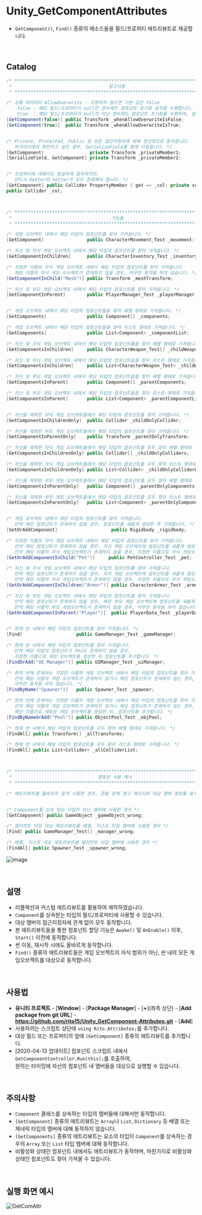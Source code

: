 # Unity_GetComponentAttributes
 - ```GetComponent()```, ```Find()``` 종류의 메소드들을 필드/프로퍼티 애트리뷰트로 제공합니다.
 
<br>

## Catalog
```C#
/* ******************************************************************************** *
 *                                    참고사항                                       *
 * ******************************************************************************** */

/* 공통 파라미터 AllowOverwrite : 지정하지 않으면 기본 값은 false
    false : 해당 필드/프로퍼티가 null인 경우에만 컴포넌트 초기화 동작을 수행합니다.
    true  : 해당 필드/프로퍼티가 null이 아닌 경우에도 컴포넌트 초기화를 수행하여, 덮어 씁니다. */
[GetComponent(false)] public Transform _whenAllowOverwriteIsFalse;
[GetComponent(true)]  public Transform _whenAllowOverwriteIsTrue;


/* Private, Protected, Public 등 모든 접근지정자에 대해 정상적으로 동작합니다.
   하이라키에서 확인하고 싶은 경우, SerializeField를 함께 사용합니다. */
[GetComponent]                 private Transform _privateMember1;
[SerializeField, GetComponent] private Transform _privateMember2;


/* 프로퍼티에 대해서도 동일하게 동작하지만,
   반드시 Getter와 Setter가 모두 존재해야 합니다. */
[GetComponent] public Collider PropertyMember { get => _col; private set => _col = value; }
public Collider _col;



/* ******************************************************************************** *
 *                                     기능들                                        *
 * ******************************************************************************** */

/* 게임 오브젝트 내에서 해당 타입의 컴포넌트를 찾아 가져옵니다. */
[GetComponent]                public CharacterMovement_Test _movement;

/* 자신 및 자식 게임 오브젝트 내에서 해당 타입의 컴포넌트를 찾아 가져옵니다. */
[GetComponentInChildren]      public CharacterInventory_Test _inventory;

/* 지정한 이름의 자식 게임 오브젝트 내에서 해당 타입의 컴포넌트를 찾아 가져옵니다.
   해당 이름의 자식 게임 오브젝트가 존재하지 않을 경우, 아무런 동작을 하지 않습니다. */
[GetComponentInChild("Mesh")] public Transform _meshTransform;

/* 자신 및 부모 게임 오브젝트 내에서 해당 타입의 컴포넌트를 찾아 가져옵니다. */
[GetComponentInParent]        public PlayerManager_Test _playerManager;


/* 게임 오브젝트 내에서 해당 타입의 컴포넌트들을 찾아 배열 형태로 가져옵니다. */
[GetComponents]               public Component[] _components;

/* 게임 오브젝트 내에서 해당 타입의 컴포넌트들을 찾아 리스트 형태로 가져옵니다. */
[GetComponents]               public List<Component> _componentList;

/* 자신 및 자식 게임 오브젝트 내에서 해당 타입의 컴포넌트들을 찾아 배열 형태로 가져옵니다. */
[GetComponentsInChildren]     public CharacterWeapon_Test[] _childWeapons;

/* 자신 및 자식 게임 오브젝트 내에서 해당 타입의 컴포넌트들을 찾아 리스트 형태로 가져옵니다. */
[GetComponentsInChildren]     public List<CharacterWeapon_Test> _childWeaponList;

/* 자신 및 부모 게임 오브젝트 내에서 해당 타입의 컴포넌트들을 찾아 배열 형태로 가져옵니다. */
[GetComponentsInParent]       public Component[] _parentComponents;

/* 자신 및 부모 게임 오브젝트 내에서 해당 타입의 컴포넌트들을 찾아 리스트 형태로 가져옵니다. */
[GetComponentsInParent]       public List<Component> _parentComponentList;


/* 자신을 제외한 자식 게임 오브젝트들에서 해당 타입의 컴포넌트를 찾아 가져옵니다. */
[GetComponentInChildrenOnly]  public Collider _childOnlyCollider;

/* 자신을 제외한 부모 게임 오브젝트들에서 해당 타입의 컴포넌트를 찾아 가져옵니다. */
[GetComponentInParentOnly]    public Transform _parentOnlyTransform;

/* 자신을 제외한 자식 게임 오브젝트들에서 해당 타입의 컴포넌트를 모두 찾아 배열 형태로 가져옵니다. */
[GetComponentsInChildrenOnly] public Collider[] _childOnlyColliders;

/* 자신을 제외한 자식 게임 오브젝트들에서 해당 타입의 컴포넌트를 모두 찾아 리스트 형태로 가져옵니다. */
[GetComponentsInChildrenOnly] public List<Collider> _childOnlyColliderList;

/* 자신을 제외한 부모 게임 오브젝트들에서 해당 타입의 컴포넌트를 모두 찾아 배열 형태로 가져옵니다. */
[GetComponentsInParentOnly]   public Component[] _parentOnlyComponents;

/* 자신을 제외한 부모 게임 오브젝트들에서 해당 타입의 컴포넌트를 모두 찾아 리스트 형태로 가져옵니다. */
[GetComponentsInParentOnly]   public List<Component> _parentOnlyComponentList;


/* 게임 오브젝트 내에서 해당 타입의 컴포넌트를 찾아 가져옵니다.
   만약 해당 컴포넌트가 존재하지 않을 경우, 컴포넌트를 새롭게 생성한 후 가져옵니다. */
[GetOrAddComponent]                    public Rigidbody _rigidbody;

/* 지정한 이름의 자식 게임 오브젝트 내에서 해당 타입의 컴포넌트를 찾아 가져옵니다.
   만약 해당 컴포넌트가 존재하지 않을 경우, 자식 게임 오브젝트에 컴포넌트를 새롭게 생성한 후 가져옵니다.
   만약 해당 이름의 자식 게임오브젝트가 존재하지 않을 경우, 지정한 이름으로 자식 게임오브젝트를 생성합니다. */
[GetOrAddComponentInChild("Pet")]     public PetController_Test _pet;

/* 자신 및 자식 게임 오브젝트 내에서 해당 타입의 컴포넌트를 찾아 가져옵니다.
   만약 해당 컴포넌트가 존재하지 않을 경우, 자식 게임 오브젝트에 컴포넌트를 새롭게 생성한 후 가져옵니다.
   만약 해당 이름의 자식 게임오브젝트가 존재하지 않을 경우, 지정한 이름으로 자식 게임오브젝트를 생성합니다. */
[GetOrAddComponentInChildren("Armor")] public CharacterArmor_Test _armor;

/* 자신 및 부모 게임 오브젝트 내에서 해당 타입의 컴포넌트를 찾아 가져옵니다.
   만약 해당 컴포넌트가 존재하지 않을 경우, 해당 부모 게임 오브젝트에 컴포넌트를 새롭게 생성한 후 가져옵니다.
   만약 해당 이름의 부모 게임오브젝트가 존재하지 않을 경우, 아무런 동작을 하지 않습니다. */
[GetOrAddComponentInParent("Player")]  public PlayerData_Test _playerData;


/* 현재 씬 내에서 해당 타입의 컴포넌트를 찾아 가져옵니다. */
[Find]                    public GameManager_Test _gameManager;

/* 현재 씬 내에서 해당 타입의 컴포넌트를 찾아 가져옵니다.
   만약 해당 타입의 컴포넌트가 하나도 존재하지 않을 경우, 
   지정한 이름으로 게임 오브젝트를 생성한 뒤 컴포넌트를 추가합니다. */
[FindOrAdd("UI Manager")] public UIManager_Test _uiManager;

/* 현재 씬에 존재하는 지정한 이름의 게임 오브젝트 내에서 해당 타입의 컴포넌트를 찾아 가져옵니다.
   만약 해당 이름의 게임 오브젝트가 존재하지 않거나 해당 컴포넌트가 존재하지 않는 경우,
   아무런 동작을 하지 않습니다. */
[FindByName("Spawner")]   public Spawner_Test _spawner;

/* 현재 씬에 존재하는 지정한 이름의 게임 오브젝트 내에서 해당 타입의 컴포넌트를 찾아 가져옵니다.
   만약 해당 이름의 게임 오브젝트가 존재하지 않거나 해당 컴포넌트가 존재하지 않는 경우,
   해당 이름으로 새로운 게임 오브젝트를 생성한 뒤, 컴포넌트를 추가합니다. */
[FindByNameOrAdd("Pool")] public ObjectPool_Test _objPool;

/* 현재 씬 내에서 해당 타입의 컴포넌트를 모두 찾아 배열 형태로 가져옵니다. */
[FindAll] public Transform[] _allTransforms;

/* 현재 씬 내에서 해당 타입의 컴포넌트를 모두 찾아 리스트 형태로 가져옵니다. */
[FindAll] public List<Collider> _allColliderList;



/* ******************************************************************************** *
 *                                잘못된 사용 예시                                   *
 * ******************************************************************************** */

/* 애트리뷰트를 올바르지 않게 사용한 경우, 콘솔 창에 경고 메시지와 대상 멤버 정보를 표시합니다. */


/* Component를 상속 받는 타입이 아닌 멤버에 사용한 경우 */
[GetComponent] public GameObject _gameObject_wrong;

/* 엘리먼트 타입 대상 애트리뷰트를 배열, 리스트 타입 멤버에 사용한 경우 */
[Find] public GameManager_Test[] _manager_wrong;

/* 배열, 리스트 대상 애트리뷰트를 엘리먼트 타입 멤버에 사용한 경우 */
[FindAll] public Spawner_Test _spawner_wrong;
```
![image](https://user-images.githubusercontent.com/42164422/79060993-5d5d8400-7cc6-11ea-9b26-4536cdadd6dd.png)

 <br>

## 설명
  - 리플렉션과 커스텀 애트리뷰트를 활용하여 제작하였습니다.
  - ```Component```를 상속받는 타입의 필드/프로퍼티에 사용할 수 있습니다.
  - 대상 멤버의 접근지정자에 관계 없이 모두 동작합니다.
  - 본 애트리뷰트들을 통한 컴포넌트 할당 기능은 ```Awake()``` 및 ```OnEnable()``` 이후, ```Start()``` 이전에 동작합니다.
  - 씬 이동, 재시작 시에도 올바르게 동작합니다.
  - ```Find()``` 종류의 애트리뷰트들은 게임 오브젝트의 자식 범위가 아닌, 씬 내의 모든 게임오브젝트를 대상으로 동작합니다.
 
  <br>

## 사용법
  - **유니티 프로젝트** - [**Window**] - [**Package Manager**] - [**+**](좌측 상단) - [**Add package from git URL**] -
    <br> **https://github.com/rito15/Unity_GetComponent-Attributes.git** - [**Add**]
  - 사용하려는 스크립트 상단에 ```using Rito.Attributes;```를 추가합니다.
  - 대상 필드 또는 프로퍼티의 앞에 ```[GetComponent]``` 종류의 애트리뷰트를 추가합니다.
  - [2020-04-13 업데이트] 컴포넌트 스크립트 내에서 ```GetComponentController.Run(this);```를 호출하여,
    <br>원하는 타이밍에 자신의 컴포넌트 내 멤버들을 대상으로 실행할 수 있습니다.
 
  <br>
  
## 주의사항
  - ```Component``` 클래스를 상속하는 타입의 멤버들에 대해서만 동작합니다.
  - ```[GetComponent]``` 종류의 애트리뷰트는 ```Array```나 ```List```, ```Dictionary``` 등 배열 또는 제네릭 타입의 멤버에 대해 동작하지 않습니다.
  - ```[GetComponents]``` 종류의 애트리뷰트는 요소의 타입이 ```Component```를 상속하는 경우의 ```Array``` 또는 ```List``` 타입 멤버에 대해 동작합니다.
  - 비활성화 상태인 컴포넌트 내에서도 애트리뷰트가 동작하며, 마찬가지로 비활성화 상태인 컴포넌트도 찾아 가져올 수 있습니다.
  
  <br>
  
## 실행 화면 예시
  ![GetComAttr](https://user-images.githubusercontent.com/42164422/78687106-c643a580-792e-11ea-9cbf-e5204d5e17ed.gif)

